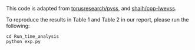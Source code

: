 This code is adapted from [torusresearch/pvss](https://github.com/torusresearch/pvss), and [shaih/cpp-lwevss](https://github.com/shaih/cpp-lwevss).

To reproduce the results in Table 1 and Table 2 in our report, please run the following:

```
cd Run_time_analysis
python exp.py
```